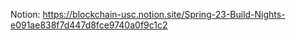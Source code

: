 Notion: 
    https://blockchain-usc.notion.site/Spring-23-Build-Nights-e091ae838f7d447d8fce9740a0f9c1c2
